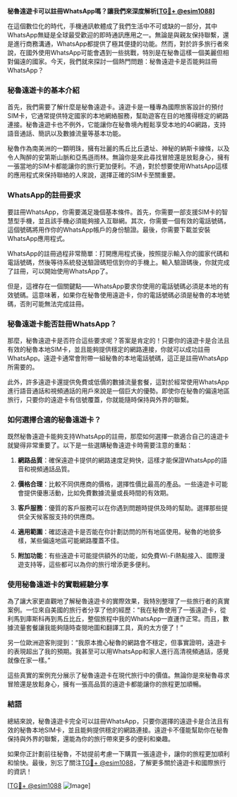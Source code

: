 **秘魯遠遊卡可以註冊WhatsApp嗎？讓我們來深度解析[[TG💪+ @esim1088](https://t.me/s/esim1088)]**

在這個數位化的時代，手機通訊軟體成了我們生活中不可或缺的一部分，其中WhatsApp無疑是全球最受歡迎的即時通訊應用之一。無論是與親友保持聯繫，還是進行商務溝通，WhatsApp都提供了極其便捷的功能。然而，對於許多旅行者來說，在國外使用WhatsApp可能會遇到一些挑戰，特別是在秘魯這樣一個美麗但相對偏遠的國家。今天，我們就來探討一個熱門問題：秘魯遠遊卡是否能夠註冊WhatsApp？

### 秘魯遠遊卡的基本介紹

首先，我們需要了解什麼是秘魯遠遊卡。遠遊卡是一種專為國際旅客設計的預付SIM卡，它通常提供特定國家的本地網絡服務，幫助遊客在目的地獲得穩定的網路連接。秘魯遠遊卡也不例外，它能讓你在秘魯境內輕鬆享受本地的4G網路，支持語音通話、簡訊以及數據流量等基本功能。

秘魯作為南美洲的一顆明珠，擁有壯麗的馬丘比丘遺址、神秘的納斯卡線條，以及令人陶醉的安第斯山脈和亞馬遜雨林。無論你是來此尋找冒險還是放鬆身心，擁有一張當地的SIM卡都能讓你的旅行更加便利。不過，對於想要使用WhatsApp這樣的應用程式來保持聯絡的人來說，選擇正確的SIM卡至關重要。

### WhatsApp的註冊要求

要註冊WhatsApp，你需要滿足幾個基本條件。首先，你需要一部支援SIM卡的智慧型手機，並且該手機必須能夠接入互聯網。其次，你需要一個有效的電話號碼，這個號碼將用作你的WhatsApp帳戶的身份驗證。最後，你需要下載並安裝WhatsApp應用程式。

WhatsApp的註冊過程非常簡單：打開應用程式後，按照提示輸入你的國家代碼和電話號碼，然後等待系統發送驗證碼短信到你的手機上。輸入驗證碼後，你就完成了註冊，可以開始使用WhatsApp了。

但是，這裡存在一個關鍵點——WhatsApp要求你使用的電話號碼必須是本地的有效號碼。這意味著，如果你在秘魯使用遠遊卡，你的電話號碼必須是秘魯的本地號碼，否則可能無法完成註冊。

### 秘魯遠遊卡能否註冊WhatsApp？

那麼，秘魯遠遊卡是否符合這些要求呢？答案是肯定的！只要你的遠遊卡是合法且有效的秘魯本地SIM卡，並且能夠提供穩定的網路連接，你就可以成功註冊WhatsApp。遠遊卡通常會附帶一組秘魯的本地電話號碼，這正是註冊WhatsApp所需要的。

此外，許多遠遊卡還提供免費或低價的數據流量套餐，這對於經常使用WhatsApp進行語音通話和視頻通話的用戶來說是一個巨大的優勢。即使你在秘魯的偏遠地區旅行，只要你的遠遊卡有信號覆蓋，你就能隨時保持與外界的聯繫。

### 如何選擇合適的秘魯遠遊卡？

既然秘魯遠遊卡能夠支持WhatsApp的註冊，那麼如何選擇一款適合自己的遠遊卡就變得非常重要了。以下是一些選購秘魯遠遊卡時需要注意的重點：

1. **網路品質**：確保遠遊卡提供的網路速度足夠快，這樣才能保證WhatsApp的語音和視頻通話品質。
   
2. **價格合理**：比較不同供應商的價格，選擇性價比最高的產品。一些遠遊卡可能會提供優惠活動，比如免費數據流量或長時間的有效期。

3. **客戶服務**：優質的客戶服務可以在你遇到問題時提供及時的幫助。選擇那些提供全天候客服支持的供應商。

4. **適用範圍**：確認遠遊卡是否能在你計劃訪問的所有地區使用。秘魯的地貌多樣，某些偏遠地區可能網路覆蓋不佳。

5. **附加功能**：有些遠遊卡可能提供額外的功能，如免費Wi-Fi熱點接入、國際漫遊支持等，這些都可以為你的旅行增添更多便利。

### 使用秘魯遠遊卡的實戰經驗分享

為了讓大家更直觀地了解秘魯遠遊卡的實際效果，我特別整理了一些旅行者的真實案例。一位來自美國的旅行者分享了他的經歷：“我在秘魯使用了一張遠遊卡，從利馬到庫斯科再到馬丘比丘，整個旅程中我的WhatsApp一直運作正常。而且，數據流量套餐讓我能夠隨時查閱地圖和翻譯工具，真的太方便了！”

另一位歐洲遊客則提到：“我原本擔心秘魯的網路會不穩定，但事實證明，遠遊卡的表現超出了我的預期。我甚至可以用WhatsApp和家人進行高清視頻通話，感覺就像在家一樣。”

這些真實的案例充分展示了秘魯遠遊卡在現代旅行中的價值。無論你是來秘魯尋求冒險還是放鬆身心，擁有一張高品質的遠遊卡都能讓你的旅程更加順暢。

### 結語

總結來說，秘魯遠遊卡完全可以註冊WhatsApp，只要你選擇的遠遊卡是合法且有效的秘魯本地SIM卡，並且能夠提供穩定的網路連接。遠遊卡不僅能幫助你在秘魯保持與外界的聯繫，還能為你的旅行帶來更多的便利和樂趣。

如果你正計劃前往秘魯，不妨提前考慮一下購買一張遠遊卡，讓你的旅程更加順利和愉快。最後，別忘了關注[TG💪+ @esim1088](https://t.me/s/esim1088)，了解更多關於遠遊卡和國際旅行的資訊！

[[TG💪+ @esim1088](https://t.me/s/esim1088) ![Image](https://i.postimg.cc/4NQfJmqS/Snipaste-2025-05-13-00-14-12.png)]